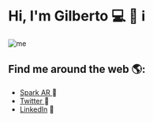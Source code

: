 # Hi, I'm Gilberto 💻 🐍 ℹ️
![me](https://user-images.githubusercontent.com/83747323/117260677-efc24f80-ae14-11eb-864d-f39badca3835.gif)

## Find me around the web 🌎:
- <a href="https://www.facebook.com/sparkarhub/portfolios/fb/gilberto.navamarcos/"> Spark AR </a> 📁
- <a href="https://twitter.com/Gilberto_404"> Twitter </a> 🔗
- <a href="https://www.linkedin.com/in/gilberto-nava-marcos/"> LinkedIn</a> 💼
